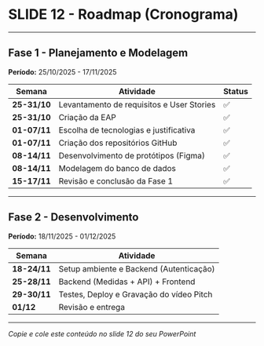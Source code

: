 # SLIDE 12 - Roadmap (Cronograma)

---

## Fase 1 - Planejamento e Modelagem
**Período:** 25/10/2025 - 17/11/2025

| Semana | Atividade | Status |
|--------|-----------|--------|
| **25-31/10** | Levantamento de requisitos e User Stories | ✅ |
| **25-31/10** | Criação da EAP | ✅ |
| **01-07/11** | Escolha de tecnologias e justificativa | ✅ |
| **01-07/11** | Criação dos repositórios GitHub | ✅ |
| **08-14/11** | Desenvolvimento de protótipos (Figma) | ✅ |
| **08-14/11** | Modelagem do banco de dados | ✅ |
| **15-17/11** | Revisão e conclusão da Fase 1 | ✅ |

---

## Fase 2 - Desenvolvimento
**Período:** 18/11/2025 - 01/12/2025

| Semana | Atividade |
|--------|-----------|
| **18-24/11** | Setup ambiente e Backend (Autenticação) |
| **25-28/11** | Backend (Medidas + API) + Frontend |
| **29-30/11** | Testes, Deploy e Gravação do vídeo Pitch |
| **01/12** | Revisão e entrega |

---

*Copie e cole este conteúdo no slide 12 do seu PowerPoint*

